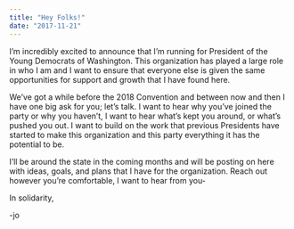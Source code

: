 ```yaml
---
title: "Hey Folks!"
date: "2017-11-21"
---
```


I’m incredibly excited to announce that I’m running for President of the Young Democrats of Washington. This organization has played a large role in who I am and I want to ensure that everyone else is given the same opportunities for support and growth that I have found here.

We’ve got a while before the 2018 Convention and between now and then I have one big ask for you; let’s talk. I want to hear why you’ve joined the party or why you haven’t, I want to hear what’s kept you around, or what’s pushed you out. I want to build on the work that previous Presidents have started to make this organization and this party everything it has the potential to be.

I’ll be around the state in the coming months and will be posting on here with ideas, goals, and plans that I have for the organization. Reach out however you’re comfortable, I want to hear from you-

In solidarity,

-jo
